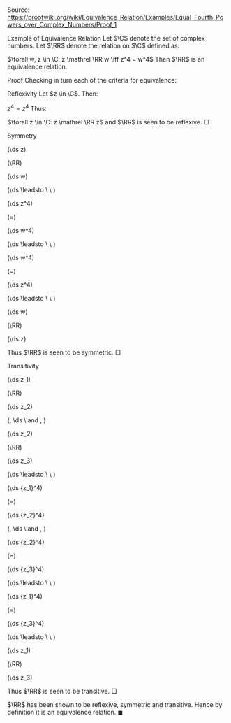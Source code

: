 # 

Source: https://proofwiki.org/wiki/Equivalence_Relation/Examples/Equal_Fourth_Powers_over_Complex_Numbers/Proof_1



Example of Equivalence Relation
Let $\C$ denote the set of complex numbers.
Let $\RR$ denote the relation on $\C$ defined as:

$\forall w, z \in \C: z \mathrel \RR w \iff z^4 = w^4$
Then $\RR$ is an equivalence relation.


Proof
Checking in turn each of the criteria for equivalence:


Reflexivity
Let $z \in \C$.
Then:

$z^4 = z^4$
Thus:

$\forall z \in \C: z \mathrel \RR z$
and $\RR$ is seen to be reflexive.
$\Box$


Symmetry













\(\ds z\)

\(\RR\)







\(\ds w\)














\(\ds \leadsto \ \ \)





\(\ds z^4\)

\(=\)







\(\ds w^4\)














\(\ds \leadsto \ \ \)





\(\ds w^4\)

\(=\)







\(\ds z^4\)














\(\ds \leadsto \ \ \)





\(\ds w\)

\(\RR\)







\(\ds z\)










Thus $\RR$ is seen to be symmetric.
$\Box$


Transitivity













\(\ds z_1\)

\(\RR\)







\(\ds z_2\)


















\(\, \ds \land \, \)

\(\ds z_2\)

\(\RR\)







\(\ds z_3\)














\(\ds \leadsto \ \ \)





\(\ds {z_1}^4\)

\(=\)







\(\ds {z_2}^4\)


















\(\, \ds \land \, \)

\(\ds {z_2}^4\)

\(=\)







\(\ds {z_3}^4\)














\(\ds \leadsto \ \ \)





\(\ds {z_1}^4\)

\(=\)







\(\ds {z_3}^4\)














\(\ds \leadsto \ \ \)





\(\ds z_1\)

\(\RR\)







\(\ds z_3\)









Thus $\RR$ is seen to be transitive.
$\Box$

$\RR$ has been shown to be reflexive, symmetric and transitive.
Hence by definition it is an equivalence relation.
$\blacksquare$





